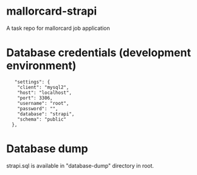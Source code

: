 # mallorcard-strapi
 A task repo for mallorcard job application
# Database credentials (development environment)
       "settings": {
        "client": "mysql2",
        "host": "localhost",
        "port": 3306,
        "username": "root",
        "password": "",
        "database": "strapi",
        "schema": "public"
      },

# Database dump
 strapi.sql is available in "database-dump" directory in root.
